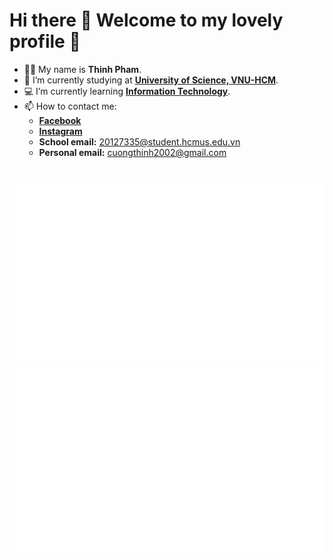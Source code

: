# Hi there 👋 Welcome to my lovely profile 🥰
- 👨‍💼 My name is **Thinh Pham**.
- 🏫 I’m currently studying at [**University of Science, VNU-HCM**](https://www.hcmus.edu.vn/).
- 💻 I’m currently learning [**Information Technology**](https://www.fit.hcmus.edu.vn/vn/Default.aspx?tabid=325).
- 📫 How to contact me:
  - [**Facebook**](https://www.facebook.com/Hi.im.Teddy/)
  - [**Instagram**](https://www.instagram.com/teddythinh10/)
  - **School email:** 20127335@student.hcmus.edu.vn
  - **Personal email:** cuongthinh2002@gmail.com
#
![](https://github.com/teddythinh/My-profile/blob/master/generated/overview.svg)
![](https://github.com/teddythinh/My-profile/blob/master/generated/languages.svg)
